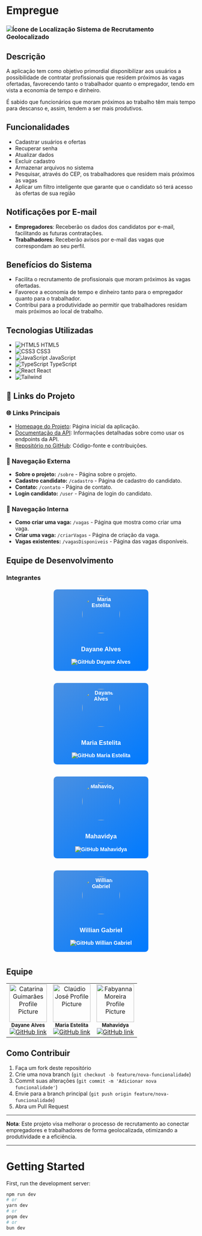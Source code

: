 # Empregue

### ![Ícone de Localização](https://img.icons8.com/ios-filled/20/FF0000/marker.png) Sistema de Recrutamento Geolocalizado

## Descrição

A aplicação tem como objetivo primordial disponibilizar aos usuários a possibilidade de contratar profissionais que residem próximos às vagas ofertadas, favorecendo tanto o trabalhador quanto o empregador, tendo em vista a economia de tempo e dinheiro.

É sabido que funcionários que moram próximos ao trabalho têm mais tempo para descanso e, assim, tendem a ser mais produtivos.

## Funcionalidades

- Cadastrar usuários e ofertas
- Recuperar senha
- Atualizar dados
- Excluir cadastro
- Armazenar arquivos no sistema
- Pesquisar, através do CEP, os trabalhadores que residem mais próximos às vagas
- Aplicar um filtro inteligente que garante que o candidato só terá acesso às ofertas de sua região

## Notificações por E-mail

- **Empregadores**: Receberão os dados dos candidatos por e-mail, facilitando as futuras contratações.
- **Trabalhadores**: Receberão avisos por e-mail das vagas que correspondam ao seu perfil.

## Benefícios do Sistema

- Facilita o recrutamento de profissionais que moram próximos às vagas ofertadas.
- Favorece a economia de tempo e dinheiro tanto para o empregador quanto para o trabalhador.
- Contribui para a produtividade ao permitir que trabalhadores residam mais próximos ao local de trabalho.

## Tecnologias Utilizadas

- ![HTML5](https://img.icons8.com/color/20/000000/html-5.png) HTML5
- ![CSS3](https://img.icons8.com/color/20/000000/css3.png) CSS3
- ![JavaScript](https://img.icons8.com/color/20/000000/javascript.png) JavaScript
- ![TypeScript](https://img.icons8.com/color/20/000000/typescript.png) TypeScript
- ![React](https://img.icons8.com/color/20/000000/react-native.png) React
- ![Tailwind](https://img.shields.io/badge/Tailwind_CSS-38B2AC?style=flat&logo=tailwind-css&logoColor=white)

## 🔗 Links do Projeto

### 🌐 Links Principais
- [Homepage do Projeto](http://localhost:3000): Página inicial da aplicação.
- [Documentação da API](https://viacep.com.br/): Informações detalhadas sobre como usar os endpoints da API.
- [Repositório no GitHub](https://github.com/softexrecifepe/PI-RE9-TURMA-09-EQUIPE-05/tree/develop): Código-fonte e contribuições.

### 🧭 Navegação Externa
- **Sobre o projeto:** `/sobre` - Página sobre o projeto.
- **Cadastro candidato:** `/cadastro` - Página de cadastro do candidato.
- **Contato:** `/contato` - Página de contato.
- **Login candidato:** `/user` - Página de login do candidato.

### 🧭 Navegação Interna
- **Como criar uma vaga:** `/vagas` - Página que mostra como criar uma vaga.
- **Criar uma vaga:** `/criarVagas` - Página de criação da vaga.
- **Vagas existentes:** `/vagasDisponiveis` - Página das vagas disponíveis.

## Equipe de Desenvolvimento

### Integrantes

<div style="display: flex; justify-content: space-around; flex-wrap: wrap; gap: 20px; margin-top: 20px;">

  <!-- Card 1 -->
  <div style="background: linear-gradient(145deg, #4A90E2, #007AFF); border-radius: 10px; padding: 16px; text-align: center; width: 220px; box-shadow: 0 4px 8px rgba(0, 0, 0, 0.2) display: flex; color: white; font-family: Arial, sans-serif; font-size: 14px; font-weight: bold; border: 1px solid white; margin-bottom: 10px;">
    <img src="https://avatars.githubusercontent.com/u/160778587?v=4" alt="Maria Estelita" style="border-radius: 50%; width: 100px; height: 100px; margin-bottom: 10px;" />
    <h3>Dayane Alves</h3>
    <a href="https://github.com/devalvesff00ff" target="_blank" style="text-decoration: none; color: white;">
      <img src="https://img.shields.io/badge/GitHub-000?style=for-the-badge&logo=github&logoColor=white" alt="GitHub Dayane Alves">
    </a>
  </div>

  <!-- Card 2 -->
  <div style="background: linear-gradient(145deg, #4A90E2, #007AFF); border-radius: 10px; padding: 16px; text-align: center; width: 220px; box-shadow: 0 4px 8px rgba(0, 0, 0, 0.2) display: flex; color: white; font-family: Arial, sans-serif; font-size: 14px; font-weight: bold; border: 1px solid white; margin-bottom: 10px;">
    <img src="https://avatars.githubusercontent.com/u/134112848?v=4" alt="Dayane Alves" style="border-radius: 50%; width: 100px; height: 100px; margin-bottom: 10px;" />
    <h3>Maria Estelita</h3>
    <a href="https://github.com/Estelita25" target="_blank" style="text-decoration: none; color: white;">
      <img src="https://img.shields.io/badge/GitHub-000?style=for-the-badge&logo=github&logoColor=white" alt="GitHub Maria Estelita">
    </a>
  </div>

  <!-- Card 3 -->
  <div style="background: linear-gradient(145deg, #4A90E2, #007AFF); border-radius: 10px; padding: 16px; text-align: center; width: 220px; box-shadow: 0 4px 8px rgba(0, 0, 0, 0.2) display: flex; color: white; font-family: Arial, sans-serif; font-size: 14px; font-weight: bold; border: 1px solid white; margin-bottom: 10px;">
    <img src="https://avatars.githubusercontent.com/u/104791133?v=4" alt="Mahavidya" style="border-radius: 50%; width: 100px; height: 100px; margin-bottom: 10px;" />
    <h3>Mahavidya</h3>
    <a href="https://github.com/VidyaDesign" target="_blank" style="text-decoration: none; color: white;">
      <img src="https://img.shields.io/badge/GitHub-000?style=for-the-badge&logo=github&logoColor=white" alt="GitHub Mahavidya">
    </a>
  </div>

  <!-- Card 4 -->
  <div style="background: linear-gradient(145deg, #4A90E2, #007AFF); border-radius: 10px; padding: 16px; text-align: center; width: 220px; box-shadow: 0 4px 8px rgba(0, 0, 0, 0.2) display: flex; color: white; font-family: Arial, sans-serif; font-size: 14px; font-weight: bold; border: 1px solid white; margin-bottom: 10px;">
    <img src="https://avatars.githubusercontent.com/u/102621293?v=4" alt="Willian Gabriel" style="border-radius: 50%; width: 100px; height: 100px; margin-bottom: 10px;" />
    <h3>Willian Gabriel</h3>
    <a href="https://github.com/williangabriell" target="_blank" style="text-decoration: none; color: white;">
      <img src="https://img.shields.io/badge/GitHub-000?style=for-the-badge&logo=github&logoColor=white" alt="GitHub Willian Gabriel">
    </a>
  </div>

</div>

## Equipe
<table align="center">
  <tr>
    <td align="center">
      <a href="#">
        <img src="https://avatars.githubusercontent.com/u/110750750?v=4" width="100" alt="Catarina Guimarães Profile Picture">
      </a>
      <br>
      <sub><b>Dayane Alves</b></sub>
      <br>
      <a href="https://github.com/devalvesff00ff">
        <img src="https://img.shields.io/badge/GitHub-100000?style=for-the-badge&logo=github&logoColor=white" alt="GitHub link">
      </a>
    </td>
    <td align="center">
      <a href="#">
        <img src="https://avatars.githubusercontent.com/u/163914578?v=4" width="100" alt="Claúdio José Profile Picture">
      </a>
      <br>
      <sub><b>Maria Estelita</b></sub>
      <br>
      <a href="https://github.com/Estelita25">
        <img src="https://img.shields.io/badge/GitHub-100000?style=for-the-badge&logo=github&logoColor=white" alt="GitHub link">
      </a>
    </td>
    <td align="center">
      <a href="#">
        <img src="https://avatars.githubusercontent.com/u/143666861?v=4" width="100" alt="Fabyanna Moreira Profile Picture">
      </a>
      <br>
      <sub><b>Mahavidya</b></sub>
      <br>
      <a href="https://github.com/VidyaDesign">
        <img src="https://img.shields.io/badge/GitHub-100000?style=for-the-badge&logo=github&logoColor=white" alt="GitHub link">
      </a>
    </td>
  </tr>
</table>





## Como Contribuir

1. Faça um fork deste repositório
2. Crie uma nova branch (`git checkout -b feature/nova-funcionalidade`)
3. Commit suas alterações (`git commit -m 'Adicionar nova funcionalidade'`)
4. Envie para a branch principal (`git push origin feature/nova-funcionalidade`)
5. Abra um Pull Request

---

**Nota**: Este projeto visa melhorar o processo de recrutamento ao conectar empregadores e trabalhadores de forma geolocalizada, otimizando a produtividade e a eficiência.

---

# Getting Started

First, run the development server:

```bash
npm run dev
# or
yarn dev
# or
pnpm dev
# or
bun dev

